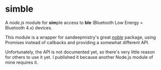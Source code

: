 # simble

A *node.js* module for **sim**ple access to **ble** (Bluetooth Low Energy = Bluetooth 4.x) devices.

This module is a wrapper for sandeepmistry's great [*noble*](https://www.npmjs.com/package/noble) package, using Promises instead of callbacks and providing a somewhat different API.

Unfortunately, the API is not documented yet, so there's very little reason for others to use it yet. I published it because another Node.js module of mine requires it.
